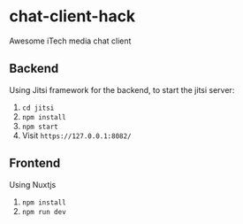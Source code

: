 # chat-client-hack
Awesome iTech media chat client
## Backend
Using Jitsi framework for the backend, to start the jitsi server:

1. `cd jitsi`
1. `npm install`
1. `npm start`
1. Visit `https://127.0.0.1:8082/`

## Frontend
Using Nuxtjs

1. `npm install`
1. `npm run dev`
